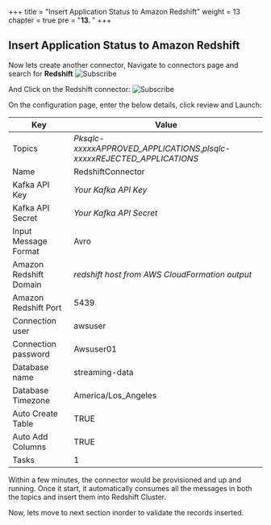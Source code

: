 +++
title = "Insert Application Status to Amazon Redshift"
weight = 13
chapter = true
pre = "<b>13. </b>"
+++

## Insert Application Status to Amazon Redshift

Now lets create another connector, Navigate to connectors page and search for **Redshift**
![Subscribe](/images/redshift/1.png)

And Click on the Redshift connector:
![Subscribe](/images/redshift/2.png)

On the configuration page, enter the below details, click review and Launch:

| Key                    |  Value                                        |
| ---------------------  | --------------------------------------------- |
| Topics                 | *Pksqlc-xxxxxAPPROVED_APPLICATIONS*,*plsqlc-xxxxxREJECTED_APPLICATIONS* |
| Name                   | RedshiftConnector                             |
| Kafka API Key          | *Your Kafka API Key*                          |
| Kafka API Secret       | *Your Kafka API Secret*                       |
| Input Message Format   | Avro                                          |
| Amazon Redshift Domain | *redshift host from AWS CloudFormation output*|
| Amazon Redshift Port   | 5439                                          |
| Connection user        | awsuser                                       |
| Connection password    | Awsuser01                                     |
| Database name          | streaming-data                                |
| Database Timezone      | America/Los_Angeles                           |
| Auto Create Table      | TRUE                                          |
| Auto Add Columns       | TRUE                                          |
| Tasks                  | 1                                             |

Within a few minutes, the connector would be provisioned and up and running. Once it start, it automatically consumes all the messages in both the topics and insert them into Redshift Cluster.

Now, lets move to next section inorder to validate the records inserted.